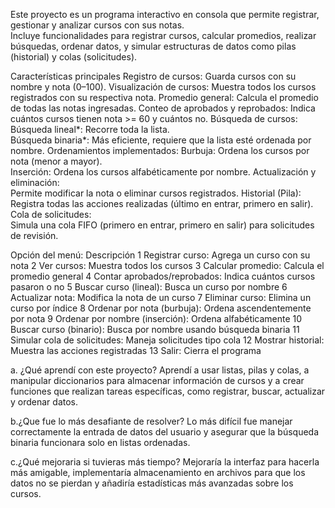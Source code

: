 Este proyecto es un programa interactivo en consola que permite registrar, gestionar y analizar cursos con sus notas.  
Incluye funcionalidades para registrar cursos, calcular promedios, realizar búsquedas, ordenar datos, y simular estructuras de datos como pilas (historial) y colas (solicitudes).

Características principales
Registro de cursos:
Guarda cursos con su nombre y nota (0–100).
Visualización de cursos: 
Muestra todos los cursos registrados con su respectiva nota.
Promedio general:
Calcula el promedio de todas las notas ingresadas.
Conteo de aprobados y reprobados:
Indica cuántos cursos tienen nota >= 60 y cuántos no.
Búsqueda de cursos:  
Búsqueda lineal*: Recorre toda la lista.  
Búsqueda binaria*: Más eficiente, requiere que la lista esté ordenada por nombre.
Ordenamientos implementados: 
Burbuja: Ordena los cursos por nota (menor a mayor).  
Inserción: Ordena los cursos alfabéticamente por nombre.
Actualización y eliminación:  
Permite modificar la nota o eliminar cursos registrados.
Historial (Pila):  
Registra todas las acciones realizadas (último en entrar, primero en salir).
Cola de solicitudes:  
Simula una cola FIFO (primero en entrar, primero en salir) para solicitudes de revisión.


Opción del menú: Descripción 
 1️ Registrar curso: Agrega un curso con su nota 
 2️ Ver cursos: Muestra todos los cursos 
 3️ Calcular promedio: Calcula el promedio general 
 4️ Contar aprobados/reprobados: Indica cuántos cursos pasaron o no 
 5️ Buscar curso (lineal): Busca un curso por nombre 
 6️ Actualizar nota: Modifica la nota de un curso 
 7️ Eliminar curso: Elimina un curso por índice 
 8️ Ordenar por nota (burbuja): Ordena ascendentemente por nota 
 9️ Ordenar por nombre (inserción): Ordena alfabéticamente 
 10 Buscar curso (binario): Busca por nombre usando búsqueda binaria 
 11 Simular cola de solicitudes: Maneja solicitudes tipo cola 
 12 Mostrar historial: Muestra las acciones registradas 
 13 Salir: Cierra el programa 

a.	¿Qué aprendí con este proyecto?
Aprendí a usar listas, pilas y colas, a manipular diccionarios para almacenar información de cursos y a crear funciones que realizan tareas específicas, como registrar, buscar, actualizar y ordenar datos.

b.¿Que fue lo más desafiante de resolver?
Lo más difícil fue manejar correctamente la entrada de datos del usuario y asegurar que la búsqueda binaria funcionara solo en listas ordenadas.

c.¿Qué mejoraria si tuvieras más tiempo?
Mejoraría la interfaz para hacerla más amigable, implementaría almacenamiento en archivos para que los datos no se pierdan y añadiría estadísticas más avanzadas sobre los cursos.

